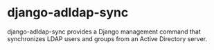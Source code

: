 # django-adldap-sync
django-adldap-sync provides a Django management command that synchronizes LDAP users and groups from an Active Directory server.
